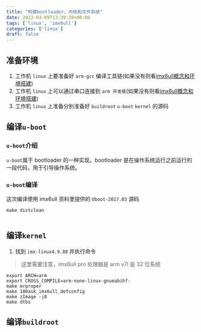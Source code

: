 ```yaml
---
title: "构建bootloader、内核和文件系统"
date: 2022-03-09T13:39:38+08:00
tags: ['linux', 'imx6ull']
categories: ['linux']
draft: false
---
```


## 准备环境
1. 工作机 `linux` 上要准备好 `arm-gcc` 编译工具链(如果没有则看[imx6ull概念和环境搭建](/2022/03/0001-基础概念与环境搭建/))
2. 工作机 `linux` 上可以通过串口连接到 `arm 开发板`(如果没有则看[imx6ull概念和环境搭建](/2022/03/0001-基础概念与环境搭建/))
3. 工作机 `linux` 上准备分别准备好 `buildroot` `u-boot` `kernel` 的源码

## 编译`u-boot`
### `u-boot`介绍
`u-boot`属于 bootloader 的一种实现。bootloader 是在操作系统运行之前运行的一段代码，用于引导操作系统。
### `u-boot`编译
这次编译使用 imx6ull 资料里提供的 `Uboot-2017.03` 源码
```shell
make distclean


```


## 编译`kernel`

1. 找到 `imx-linux4.9.88` 并执行命令
  > 这里需要注意，imx6ull pro 处理器是 arm v7l 是 32 位系统
  ```shell
  export ARCH=arm
  export CROSS_COMPILE=arm-none-linux-gnueabihf-
  make mrproper
  make 100ask_imx6ull_defconfig
  make zImage -j8
  make dtbs
  ```
## 编译`buildroot`


